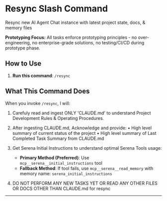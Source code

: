 # Resync Slash Command

Resync new AI Agent Chat instance with latest project state, docs, & memory files

**Prototyping Focus:** All tasks enforce prototyping principles - no over-engineering, no enterprise-grade solutions, no testing/CI/CD during prototype phase.

## How to Use

1. **Run this command**: `/resync`

## What This Command Does

When you invoke `/resync`, I will:

1. Carefuly read and ingest ONLY 'CLAUDE.md' to understand Project Development Rules & Operating Procedures.

2. After ingesting CLAUDE.md, Acknowledge and provide:
• High level summary of current status of the project
• High level summary of Last Completed Task Summary from CLAUDE.md

3. Get Serena Initial Instructions to understand optimal Serena Tools usage:
   - **Primary Method (Preferred)**: Use `mcp__serena__initial_instructions` tool
   - **Fallback Method**: If tool fails, use `mcp__serena__read_memory` with memory name: `serena_initial_instructions`

4. DO NOT PERFORM ANY NEW TASKS YET OR READ ANY OTHER FILES OR DOCS OTHER THAN CLAUDE.md for resync

---
